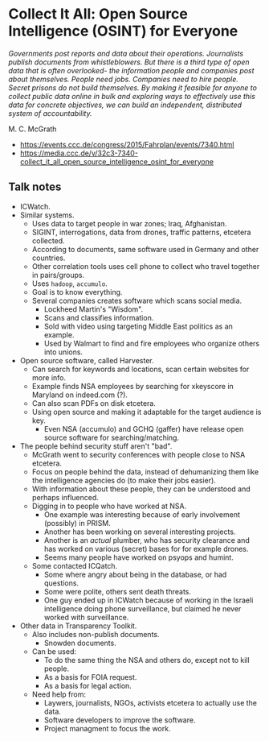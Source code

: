 # Collect It All: Open Source Intelligence (OSINT) for Everyone

*Governments post reports and data about their operations. Journalists publish documents from whistleblowers. But there is a third type of open data that is often overlooked- the information people and companies post about themselves. People need jobs. Companies need to hire people. Secret prisons do not build themselves. By making it feasible for anyone to collect public data online in bulk and exploring ways to effectively use this data for concrete objectives, we can build an independent, distributed system of accountability.*

M. C. McGrath

- https://events.ccc.de/congress/2015/Fahrplan/events/7340.html
- https://media.ccc.de/v/32c3-7340-collect_it_all_open_source_intelligence_osint_for_everyone


## Talk notes

- ICWatch.
- Similar systems.
  - Uses data to target people in war zones; Iraq, Afghanistan.
  - SIGINT, interrogations, data from drones, traffic patterns, etcetera collected.
  - According to documents, same software used in Germany and other countries.
  - Other correlation tools uses cell phone to collect who travel together in pairs/groups.
  - Uses `hadoop`, `accumulo`.
  - Goal is to know everything.
  - Several companies creates software which scans social media.
    - Lockheed Martin's "Wisdom".
    - Scans and classifies information.
    - Sold with video using targeting Middle East politics as an example.
    - Used by Walmart to find and fire employees who organize others into unions.
- Open source software, called Harvester.
  - Can search for keywords and locations, scan certain websites for more info.
  - Example finds NSA employees by searching for xkeyscore in Maryland on indeed.com (?).
  - Can also scan PDFs on disk etcetera.
  - Using open source and making it adaptable for the target audience is key.
    - Even NSA (accumulo) and GCHQ (gaffer) have release open source software for searching/matching.
- The people behind security stuff aren't "bad".
  - McGrath went to security conferences with people close to NSA etcetera.
  - Focus on people behind the data, instead of dehumanizing them like the intelligence agencies do (to make their jobs easier).
  - With information about these people, they can be understood and perhaps influenced.
  - Digging in to people who have worked at NSA.
    - One example was interesting because of early involvement (possibly) in PRISM.
    - Another has been working on several interesting projects.
    - Another is an _actual_ plumber, who has security clearance and has worked on various (secret) bases for for example drones.
    - Seems many people have worked on psyops and humint.
  - Some contacted ICQatch.
    - Some where angry about being in the database, or had questions.
    - Some were polite, others sent death threats.
    - One guy ended up in ICWatch because of working in the Israeli intelligence doing phone surveillance, but claimed he never worked with surveillance.
- Other data in Transparency Toolkit.
  - Also includes non-publish documents.
    - Snowden documents.
  - Can be used:
    - To do the same thing the NSA and others do, except not to kill people.
    - As a basis for FOIA request.
    - As a basis for legal action.
  - Need help from:
    - Laywers, journalists, NGOs, activists etcetera to actually use the data.
    - Software developers to improve the software.
    - Project managment to focus the work.

